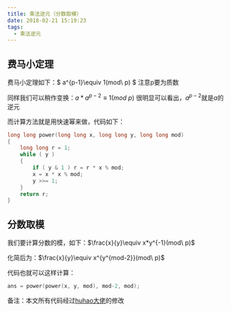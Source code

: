 ```yaml
---
title: 乘法逆元（分数取模）
date: 2018-02-21 15:19:23
tags: 
  - 乘法逆元
---
```


## 费马小定理

费马小定理如下：$ a^{p-1}\equiv 1(mod\ p) $ 注意p要为质数

同样我们可以稍作变换：$a * a^{p-2}\equiv 1(mod\ p)$ 很明显可以看出，$a^{p-2}$就是$a$的逆元

<!-- more -->

而计算方法就是用快速幂来做，代码如下：

```c++
long long power(long long x, long long y, long long mod)
{
  	long long r = 1;
 	while ( y ) 
    {
      	if ( y & 1 ) r = r * x % mod;
      	x = x * x % mod;
      	y >>= 1;
    }
  	return r;
}
```

## 分数取模

我们要计算分数的模，如下：$\frac{x}{y}\equiv x*y^{-1}(mod\ p)$

化简后为：$\frac{x}{y}\equiv x^{y^{mod-2}}(mod\ p)$

代码也就可以这样计算：

```c++
ans = power(power(x, y, mod), mod-2, mod);
```



备注：本文所有代码经过[huhao大佬](https://huhaoo.coding.me)的修改

